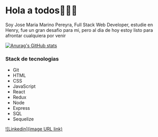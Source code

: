 Hola a todos👋👋👋
===================

Soy Jose Maria Marino Pereyra, Full Stack Web Developer, estudie en Henry, fue un gran desafio para mi, pero al dia de hoy estoy listo para afrontar cualquiera por venir


[![Anurag's GitHub stats](https://github-readme-stats.vercel.app/api?username=xJomaMPx)](https://github.com/anuraghazra/github-readme-stats)

### Stack de tecnologias ###
* Git
* HTML
* CSS
* JavaScript
* React
* Redux
* Node
* Express
* SQL
* Sequelize

 [![Linkedin](image URL link)](www.linkedin.com/in/jose-maria-marino-pereyra)
